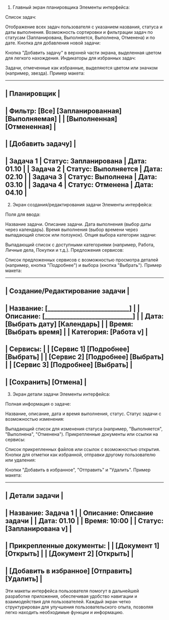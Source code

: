 1. Главный экран планировщика
   Элементы интерфейса:

Список задач:

Отображение всех задач пользователя с указанием названия, статуса и даты выполнения.
Возможность сортировки и фильтрации задач по статусам (Запланирована, Выполняется, Выполнена, Отменена) и по дате.
Кнопка для добавления новой задачи:

Кнопка "Добавить задачу" в верхней части экрана, выделенная цветом для легкого нахождения.
Индикаторы для избранных задач:

Задачи, отмеченные как избранные, выделяются цветом или значком (например, звезда).
Пример макета:

----------------------------------------------------
|                     Планировщик                  |
----------------------------------------------------
| Фильтр: [Все] [Запланированная] [Выполняемая]   |
|         [Выполненная] [Отмененная]               |
----------------------------------------------------
| [Добавить задачу]                                |
----------------------------------------------------
| Задача 1 | Статус: Запланирована | Дата: 01.10   |
| Задача 2 | Статус: Выполняется   | Дата: 02.10   |
| Задача 3 | Статус: Выполнена      | Дата: 03.10   |
| Задача 4 | Статус: Отменена      | Дата: 04.10   |
----------------------------------------------------
2. Экран создания/редактирования задачи
   Элементы интерфейса:

Поля для ввода:

Название задачи.
Описание задачи.
Дата выполнения (выбор даты через календарь).
Время выполнения (выбор времени через выпадающий список или ползунок).
Опция выбора категории задачи:

Выпадающий список с доступными категориями (например, Работа, Личные дела, Покупки и т.д.).
Предложения сервисов:

Список предложенных сервисов с возможностью просмотра деталей (например, кнопка "Подробнее") и выбора (кнопка "Выбрать").
Пример макета:

----------------------------------------------------
|               Создание/Редактирование задачи     |
----------------------------------------------------
| Название: [__________________________]           |
| Описание: [____________________________]         |
| Дата: [Выбрать дату] [Календарь]                 |
| Время: [Выбрать время]                            |
| Категория: [Работа v]                            |
----------------------------------------------------
| Сервисы:                                         |
| [Сервис 1] [Подробнее] [Выбрать]                 |
| [Сервис 2] [Подробнее] [Выбрать]                 |
| [Сервис 3] [Подробнее] [Выбрать]                 |
----------------------------------------------------
| [Сохранить] [Отмена]                            |
----------------------------------------------------
3. Экран детали задачи
   Элементы интерфейса:

Полная информация о задаче:

Название, описание, дата и время выполнения, статус.
Статус задачи с возможностью изменения:

Выпадающий список для изменения статуса (например, "Выполняется", "Выполнена", "Отменена").
Прикрепленные документы или ссылки на сервисы:

Список прикрепленных файлов или ссылок с возможностью открытия.
Кнопки для отметки как избранной, отправки другому пользователю или удаления:

Кнопки "Добавить в избранное", "Отправить" и "Удалить".
Пример макета:

----------------------------------------------------
|                     Детали задачи                 |
----------------------------------------------------
| Название: Задача 1                                |
| Описание: Описание задачи                         |
| Дата: 01.10                                      |
| Время: 10:00                                     |
| Статус: [Запланирована v]                        |
----------------------------------------------------
| Прикрепленные документы:                          |
| [Документ 1] [Открыть]                           |
| [Документ 2] [Открыть]                           |
----------------------------------------------------
| [Добавить в избранное] [Отправить] [Удалить]    |
----------------------------------------------------
Эти макеты интерфейса пользователя помогут в дальнейшей разработке приложения, обеспечивая удобство навигации и взаимодействия для пользователей. Каждый экран четко структурирован для улучшения пользовательского опыта, позволяя легко находить необходимые функции и информацию.